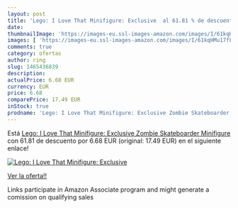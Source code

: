 ```yaml
---
layout: post
title: 'Lego: I Love That Minifigure: Exclusive  al 61.81 % de descuento'
date: 
thumbnailImage: 'https://images-eu.ssl-images-amazon.com/images/I/61kqHMu17fL._SL200_.jpg'
images: [ 'https://images-eu.ssl-images-amazon.com/images/I/61kqHMu17fL._SL200_.jpg' ]
comments: true
category: ofertas
author: ring
slug: 1465436839
description:
actualPrice: 6.68 EUR
currency: EUR
price: 6.68
comparePrice: 17.49 EUR
inStock: true
prodname: 'Lego: I Love That Minifigure: Exclusive Zombie Skateboarder Minifigure'
---
```


Está [Lego: I Love That Minifigure: Exclusive Zombie Skateboarder Minifigure](https://www.amazon.es/dp/1465436839/?tag=tolees-21) con 61.81 de descuento por 6.68 EUR (original: 17.49 EUR) en el siguiente enlace!

[![Lego: I Love That Minifigure: Exclusive ](https://images-eu.ssl-images-amazon.com/images/I/61kqHMu17fL._SL200_.jpg)](https://www.amazon.es/dp/1465436839/?tag=tolees-21)

[Ver la oferta!!](https://www.amazon.es/dp/1465436839/?tag=tolees-21)

Links participate in Amazon Associate program and might generate a comission on qualifying sales


